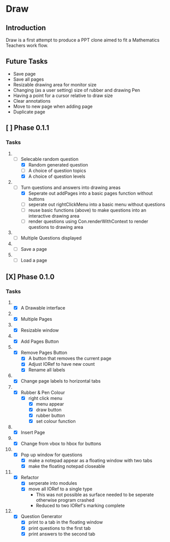 # Draw
## Introduction
Draw is a first attempt to produce a PPT clone aimed to fit a Mathematics Teachers
work flow.

## Future Tasks 
- Save page 
- Save all pages
- Resizable drawing area for monitor size 
- Changing (as a user setting) size of rubber and drawing Pen
- Having a point for a cursor relative to draw size
- Clear annotations
- Move to new page when adding page
- Duplicate page

## [ ] Phase 0.1.1
### Tasks
1. 
    - [ ] Selecable random question
        - [x] Random generated question 
        - [ ] A choice of question topics
        - [x] A choice of question levels

2. 
    - [ ] Turn questions and answers into drawing areas
        - [x] Seperate out addPages into a basic pages function without buttons
        - [ ] seperate out rightClickMenu into a basic menu without questions
        - [ ] reuse basic functions (above) to make questions into an interactive drawing area
        - [ ] render questions using Con.renderWithContext to render questions to drawing area

3.
    - [ ] Multiple Questions displayed

4. 
    - [ ] Save a page 

5. 
    - [ ] Load a page

## [X] Phase 0.1.0

### Tasks
1.  
    - [x] A Drawable interface 
2.  
    - [x] Multiple Pages 
3.  
    - [x] Resizable window 
4.  
    - [x] Add Pages Button
5.  
    - [x] Remove Pages Button
        - [x] A button that removes the current page 
        - [x] Adjust IORef to have new count
        - [x] Rename all labels 
6.  
    - [x] Change page labels to horizontal tabs
7.  
    - [x] Rubber & Pen Colour
        - [x] right click menu 
            - [x] menu appear
            - [x] draw button 
            - [x] rubber button 
            - [x] set colour function
8.      
    - [x] Insert Page
9.  
    - [x] Change from vbox to hbox for buttons
10. 
    - [x] Pop up window for questions
        - [x] make a notepad appear as a floating window with two tabs
        - [x] make the floating notepad closeable
11. 
    - [x] Refactor
        - [x] serperate into modules
        - [x] move all IORef to a single type 
            - This was not possible as surface needed to be seperate otherwise program crashed
            - Reduced to two IORef's marking complete
12. 
    - [x] Question Generator
        - [x] print to a tab in the floating window
        - [x] print questions to the first tab 
        - [x] print answers to the second tab
